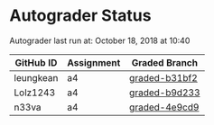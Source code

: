 # Autograder Status
Autograder last run at: October 18, 2018 at 10:40

| GitHub ID | Assignment | Graded Branch |
|-----------|------------|---------------|
| leungkean | a4 | [graded-b31bf2](https://github.com/Fall2018COMP401-001/a4-leungkean/tree/graded-b31bf2) | 
| Lolz1243 | a4 | [graded-b9d233](https://github.com/Fall2018COMP401-001/a4-Lolz1243/tree/graded-b9d233) | 
| n33va | a4 | [graded-4e9cd9](https://github.com/Fall2018COMP401-001/a4-n33va/tree/graded-4e9cd9) | 
